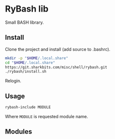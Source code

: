 RyBash lib
==========

Small BASH library.


Install
-------

Clone the project and install (add source to .bashrc).

```bash
mkdir -p "$HOME/.local.share"
cd "$HOME/.local.share"
https://git.sharkbits.com/misc/shell/rybash.git
./rybash/install.sh
```

Relogin.


Usage
-----

```bash
rybash-include MODULE
```

Where `MODULE` is requested module name.


Modules
-------

